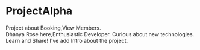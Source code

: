 # ProjectAlpha
Project about Booking,View Members.  
Dhanya Rose here,Enthusiastic Developer. Curious about new technologies. Learn and Share!
I've add Intro about the project.
